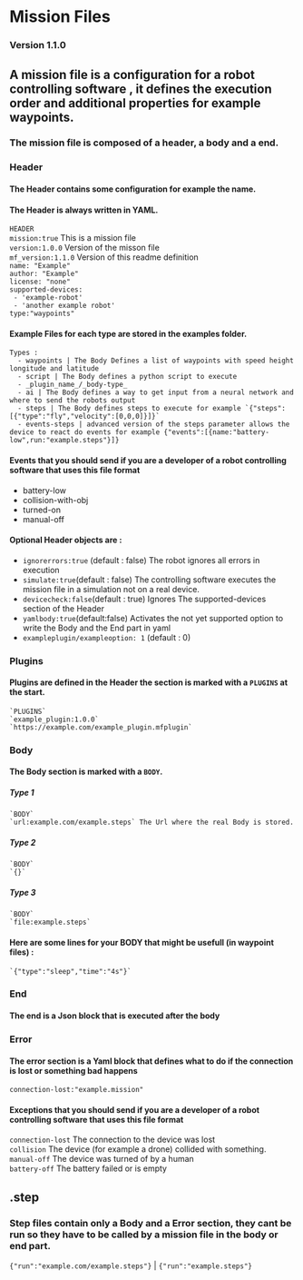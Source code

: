 # Mission Files 
### Version 1.1.0
## A mission file is a configuration for a robot controlling software , it defines the execution order and additional properties for example waypoints.
### The mission file is composed of a header, a body and a end.

  
### Header 
#### The Header contains some configuration for example the name.
#### The Header is always written in YAML.


   `HEADER`  
    `mission:true` This is a mission file     
    `version:1.0.0` Version of the misson file    
    `mf_version:1.1.0` Version of this readme definition     
    `name: "Example"`      
    `author: "Example"`     
    `license: "none"`  
    `supported-devices:`    
    ` - 'example-robot'`    
    ` - 'another example robot'`    
    `type:"waypoints"` 
    
#### Example Files for each type are stored in the examples folder. 
    Types :     
      - waypoints | The Body Defines a list of waypoints with speed height longitude and latitude     
      - script | The Body defines a python script to execute
      - _plugin_name_/_body-type_    
      - ai | The Body defines a way to get input from a neural network and where to send the robots output
      - steps | The Body defines steps to execute for example `{"steps":[{"type":"fly","velocity":[0,0,0]}]}`
      - events-steps | advanced version of the steps parameter allows the device to react do events for example {"events":[{name:"battery-low",run:"example.steps"}]} 
#### Events that you should send if you are a developer of a robot controlling software that uses this file format
- battery-low
- collision-with-obj
- turned-on
- manual-off        
 
#### Optional Header objects are :
  - `ignorerrors:true` (default : false) The robot ignores all errors in execution
  - `simulate:true`(default : false)  The controlling software executes the mission file in a simulation not on a real device.
  - `devicecheck:false`(default : true) Ignores The supported-devices section of the Header
  -  `yamlbody:true`(default:false) Activates the not yet supported option to write the Body and the End part in yaml
  -  `exampleplugin/exampleoption: 1` (default : 0)
### Plugins
#### Plugins are defined in the Header the section is marked with a `PLUGINS` at the start.
    `PLUGINS`
    `example_plugin:1.0.0`
    `https://example.com/example_plugin.mfplugin`
### Body
#### The Body section is marked with a `BODY`.     
##### Type 1
    `BODY`     
    `url:example.com/example.steps` The Url where the real Body is stored.     
##### Type 2
    `BODY`    
    `{}`  
##### Type 3
    `BODY`
    `file:example.steps`
#### Here are some lines for your BODY that might be usefull (in waypoint files) :
    `{"type":"sleep","time":"4s"}`
### End
#### The end is a Json block that is executed after the body
### Error
#### The error section is a Yaml block that defines what to do if the connection is lost or something bad happens
  `connection-lost:"example.mission"`
#### Exceptions that you should send if you are a developer of a robot controlling software that uses this file format
   `connection-lost` The connection to the device was lost    
   `collision` The device (for example a drone) collided with something.    
   `manual-off` The device was turned of by a human    
   `battery-off` The battery failed or is empty    
## .step
### Step files contain only a Body and a Error section, they cant be run so they have to be called by a mission file in the body or end part.
`{"run":"example.com/example.steps"}` | `{"run":"example.steps"}`

